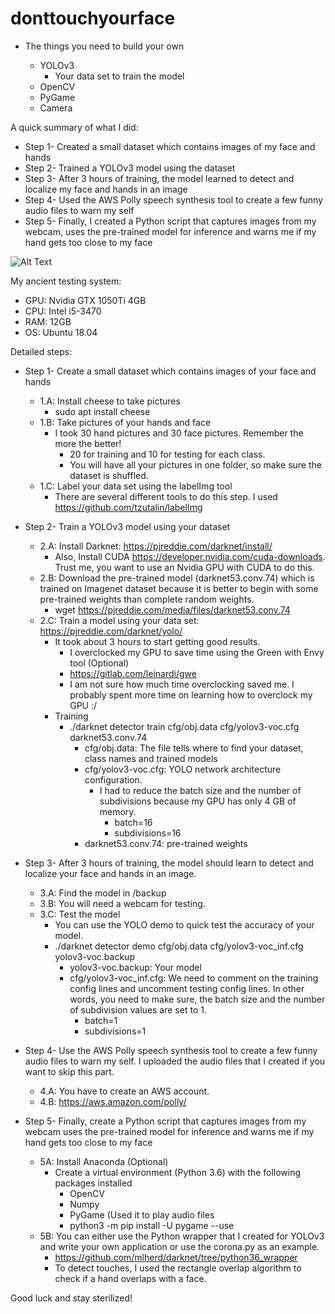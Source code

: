 # donttouchyourface

- The things you need to build your own

  - YOLOv3
    - Your data set to train the model
  - OpenCV
  - PyGame
  - Camera

A quick summary of what I did:

- Step 1- Created a small dataset which contains images of my face and hands
- Step 2- Trained a YOLOv3 model using the dataset
- Step 3- After 3 hours of training, the model learned to detect and localize my face and hands in an image
- Step 4- Used the AWS Polly speech synthesis tool to create a few funny audio files to warn my self
- Step 5- Finally, I created a Python script that captures images from my webcam, uses the pre-trained model for inference and warns me if my hand gets too close to my face

![Alt Text](face.png)

My ancient testing system:
- GPU: Nvidia GTX 1050Ti 4GB
- CPU: Intel i5-3470
- RAM: 12GB
- OS: Ubuntu 18.04

Detailed steps:

- Step 1- Create a small dataset which contains images of your face and hands
  - 1.A: Install cheese to take pictures
    - sudo apt install cheese
  - 1.B: Take pictures of your hands and face
    - I took 30 hand pictures and 30 face pictures. Remember the more the better!
      - 20 for training and 10 for testing for each class.
      - You will have all your pictures in one folder, so make sure the dataset is shuffled.
  - 1.C: Label your data set using the labelImg tool
    - There are several different tools to do this step. I used https://github.com/tzutalin/labelImg

- Step 2- Train a YOLOv3 model using your dataset
  - 2.A: Install Darknet: https://pjreddie.com/darknet/install/
      - Also, Install CUDA https://developer.nvidia.com/cuda-downloads. Trust me, you want to use an Nvidia GPU with CUDA to do this.
  - 2.B: Download the pre-trained model (darknet53.conv.74) which is trained on Imagenet dataset because it is better to begin with some pre-trained weights than complete random weights.
    - wget https://pjreddie.com/media/files/darknet53.conv.74
  - 2.C: Train a model using your data set: https://pjreddie.com/darknet/yolo/
    - It took about 3 hours to start getting good results.
      - I overclocked my GPU to save time using the Green with Envy tool (Optional)
       - https://gitlab.com/leinardi/gwe
       - I am not sure how much time overclocking saved me. I probably spent more time on learning how to overclock my GPU :/
    - Training
      - ./darknet detector train cfg/obj.data cfg/yolov3-voc.cfg darknet53.conv.74
        - cfg/obj.data: The file tells where to find your dataset, class names and trained models
        - cfg/yolov3-voc.cfg: YOLO network architecture configuration. 
          - I had to reduce the batch size and the number of subdivisions because my GPU has only 4 GB of memory.
            - batch=16
            - subdivisions=16
        - darknet53.conv.74: pre-trained weights
        
- Step 3- After 3 hours of training, the model should learn to detect and localize your face and hands in an image.
  - 3.A: Find the model in /backup
  - 3.B: You will need a webcam for testing.
  - 3.C: Test the model
    - You can use the YOLO demo to quick test the accuracy of your model.
    - ./darknet detector demo cfg/obj.data cfg/yolov3-voc_inf.cfg yolov3-voc.backup
      - yolov3-voc.backup: Your model
      - cfg/yolov3-voc_inf.cfg: We need to comment on the training config lines and uncomment testing config lines. In other words, you need to make sure, the batch size and the number of subdivision values are set to 1.
        - batch=1
        - subdivisions=1

- Step 4- Use the AWS Polly speech synthesis tool to create a few funny audio files to warn my self. I uploaded the audio files that I created if you want to skip this part.
  - 4.A: You have to create an AWS account.
  - 4.B: https://aws.amazon.com/polly/

- Step 5- Finally, create a Python script that captures images from my webcam uses the pre-trained model for inference and warns me if my hand gets too close to my face
  - 5A: Install Anaconda (Optional)
    - Create a virtual environment (Python 3.6) with the following packages installed
      - OpenCV
      - Numpy
      - PyGame (Used it to play audio files
      - python3 -m pip install -U pygame --use
  - 5B: You can either use the Python wrapper that I created for YOLOv3 and write your own application or use the corona.py as an example.
      -  https://github.com/mlherd/darknet/tree/python36_wrapper
      - To detect touches, I used the rectangle overlap algorithm to check if a hand overlaps with a face.
    
Good luck and stay sterilized!

